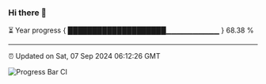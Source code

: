 ### Hi there 👋

⏳ Year progress { ████████████████████▁▁▁▁▁▁▁▁▁▁ } 68.38 %

---

⏰ Updated on Sat, 07 Sep 2024 06:12:26 GMT

![Progress Bar CI](https://github.com/Shyam-Makwana/GitHub-Actions-Demo/workflows/Progress%20Bar%20CI/badge.svg)
